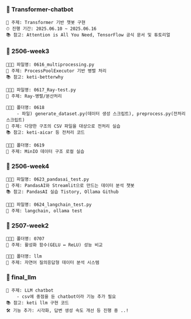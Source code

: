 ### 📂 Transformer-chatbot
```
📌 주제: Transformer 기반 챗봇 구현
⏱ 진행 기간: 2025.06.10 ~ 2025.06.16
📚 참고: Attention is All You Need, TensorFlow 공식 문서 및 튜토리얼
```

### 📂 2506-week3
```
👩🏻‍💻 파일명: 0616_multiprocessing.py
📌 주제: ProcessPoolExecutor 기반 병렬 처리
📚 참고: keti-betterwhy
```
```
👩🏻‍💻 파일명: 0617_Ray-test.py
📌 주제: Ray-병렬/분산처리
```
```
👩🏻‍💻 폴더명: 0618
    - 파일) generate_dataset.py(데이터 생성 스크립트), preprocess.py(전처리 스크립트)
📌 주제: 다양한 구조의 CSV 파일을 대상으로 전처리 실습
📚 참고: keti-aicar 등 전처리 코드
```
```
👩🏻‍💻 폴더명: 0619
📌 주제: MinIO 데이터 구조 로컬 실습
```


### 📂 2506-week4
```
👩🏻‍💻 파일명: 0623_pandasai_test.py
📌 주제: PandasAI와 Streamlit으로 만드는 데이터 분석 챗봇
📚 참고: PandasAI 실습 Tistory, Ollama Github
```
```
👩🏻‍💻 파일명: 0624_langchain_test.py
📌 주제: langchain, ollama test
```


### 📂 2507-week2
```
👩🏻‍💻 폴더명: 0707
📌 주제: 활성화 함수(GELU ↔ ReLU) 성능 비교
```
```
👩🏻‍💻 폴더명: llm
📌 주제: 자연어 질의응답형 데이터 분석 시스템
```

### 📂 final_llm
```
📌 주제: LLM chatbot
    - csv에 중점을 둔 chatbot이라 기능 추가 필요
📚 참고: keti llm 구현 코드
🛠️ 기능 추가: 시각화, 답변 생성 속도 개선 등 진행 중 ..!
```